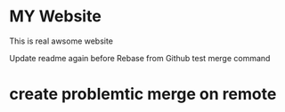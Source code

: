 # MY Website 

This is real awsome website

Update readme again  before Rebase from Github 
test merge command

# create problemtic merge on remote
